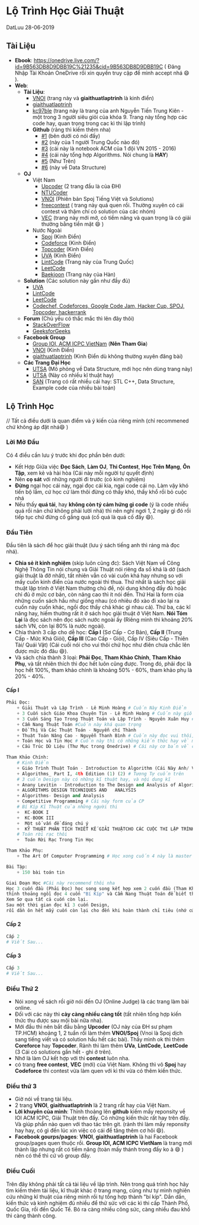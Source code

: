 # Lộ Trình Học Giải Thuật
DatLuu 28-06-2019

## Tài Liệu
* **Ebook**: https://onedrive.live.com/?id=9B563DB8D9DBB19C%21235&cid=9B563DB8D9DBB19C
( Đăng Nhập Tài Khoản OneDrive rồi xin quyền truy cập để mình accept nhá :smile: ).
* **Web**:
	* **Tài Liệu**:
		* [VNOI](http://vnoi.info/wiki/Home) (trang này và **giaithuatlaptrinh** là kinh điển)
		* [giaithuatlaptrinh](http://www.giaithuatlaptrinh.com/?page_id=4)
		* [kc97ble](https://sites.google.com/site/kc97ble/) (trang này là trang của anh Nguyễn Tiến Trung Kiên - một trong 3 người siêu giỏi của khóa 9. Trang này tổng hợp các code hay, quan trọng trong cac kì thi lập trình)
		* **Github** (rảng thì kiếm thêm nha)
			* [#1](https://github.com/marioyc/Online-Judge-Solutions) (bên dưới có nói đấy)
			* [#2](https://github.com/f-zyj/ACM)  (này của 1 người Trung Quốc nào đó)
			* [#3](https://github.com/ngthanhtrung23/ACM_Notebook_new) (cái này là notebook ACM của 1 đội VN 2015 - 2016)
			* [#4](https://github.com/Merevoli-DatLuu/al-go-rithms) (cái này tổng hợp Algorithms. Nói chung là **HAY**)
			* [#5](https://zoranpandovski.github.io/al-go-rithms/) (Như Trên)
			* [#6](https://github.com/huydx/gods) (này về Data Structure)
	* **OJ**
		* Việt Nam
			* [Upcoder](http://upcoder.hcmup.edu.vn) (2 trang đầu là của ĐH)
			* [NTUCoder](http://ntucoder.net/)
			* [VNOI](http://vnoi.info/problems/list/) (Phiên bản Spoj Tiếng Việt và Solutions)
			* [freecontest](https://freecontest.xyz/home) ( trang này quá quen rồi. Thường xuyên có cái contest và thậm chí có solution của các nhóm)
			* [VEC](https://vec.codes/challenges) (trang này mới mở, có tiềm năng và quan trọng là có giải thưởng bằng tiền mặt :smile: )
		* Nước Ngoài
			* [Spoj](https://www.spoj.com/) (Kinh Điển)
			* [Codeforce](https://codeforces.com/) (Kinh Điển)
			* [Topcoder](https://www.topcoder.com/) (Kinh Điển)
			* [UVA](https://uva.onlinejudge.org/) (Kinh Điển)
			* [LintCode](https://www.lintcode.com/) (Trang này của Trung Quốc)
			* [LeetCode](https://leetcode.com/) 
			* [Baekjoon](https://www.acmicpc.net/) (Trang này của Hàn)
	* **Solution** (Các solution này gần như đầy đủ)
		* [UVA](http://codealltheproblems.blogspot.com/)
		* [LintCode](https://github.com/kamyu104/LintCode)
		* [LeetCode](https://github.com/kamyu104/LeetCode-Solutions)
		* [Codechef, Codeforces, Google Code Jam, Hacker Cup, SPOJ, Topcoder, hackerrank](https://github.com/marioyc/Online-Judge-Solutions)
	* **Forum** (Chủ yếu có thắc mắc thì lên đây thôi)
		* [StackOverFlow](https://stackoverflow.com/)
		* [GeeksforGeeks](https://www.geeksforgeeks.org/) 
	* **Facebook Group**
		* [Group IOI, ACM ICPC VietNam](https://www.facebook.com/groups/372130596762545/) (**Nên Tham Gia**) 
		* [VNOI](https://www.facebook.com/groups/163215593699283/) (Kinh Điển)
		* [giaithuatlaptrinh](https://www.facebook.com/groups/163215593699283/) (Kinh Điển dù không thường xuyên đăng bài)
	* **Các Trang Đại Học**
		* [UTSA](https://www.cs.usfca.edu/~galles/visualization/Algorithms.html/) (Mô phỏng về Data Structure, mới học nên dùng trang này)
		* [UTSA](http://www.cs.utsa.edu/~wagner/coursest.html#CS3723) (Này có nhiều kĩ thuật hay)
		* [SAN](https://www.sanfoundry.com/) (Trang có rất nhiều cái hay: STL C++, Data Structure, Example code của nhiều bài toán)
		
## Lộ Trình Học
// Tất cả điều dưới là quan điểm và ý kiến của riêng mình (chỉ recommened chứ không áp đặt nhá:smile: )

### Lời Mở Đầu
Có 4 điều cần lưu ý trước khi đọc phần bên dưới:
+ Kết Hợp Giữa việc **Đọc Sách**, **Làm OJ**, **Thi Contest**, **Học Trên Mạng**, **Ôn Tập**, xem kẻ và hài hòa (Cái này mỗi người tự quyết định)
+ Nên **cọ sát** với những người đi trước (có kinh nghiệm)
+ **Đừng** ngại học cái này, ngại đọc cái kia, ngại code cái nọ. Làm vậy khó tiến bộ lắm, cứ học cứ làm thôi đừng có thấy khó, thấy khổ rồi bỏ cuộc nhá
+  Nếu thấy **quá tải**, hay **không còn tý cảm hứng gì code** (ý là code nhiều quá rồi nản chứ không phải lười nhá) thì nên nghỉ ngơi 1, 2 ngày gì đó rồi tiếp tục chứ đừng cố gắng quá (cố quá là quá cố đấy :smile:).

### Đầu Tiên
Đầu tiên là sách để học giải thuật (lưu ý sách tiếng anh thì ráng mà đọc nhá).
* **Chia sẻ ít kinh nghiệm** (skip luôn cũng đc): Sách Việt Nam về Công Nghệ Thông Tin nói chung và Giải Thuật nói riêng đa số khá là dở (sách giải thuật là đỡ nhất), tất nhiên vẫn có vài cuốn khá hay nhưng so với mấy cuốn kinh điển của nước ngoài thì thua. Thứ nhất là sách học giải thuật lập trình ở Việt Nam thường chủ đề, nội dung không đầy đủ hoặc chỉ đủ ở mức cơ bản, còn nâng cao thì ít nói đến. Thứ Hai là form của những cuốn sách hầu như giống nhau (có nhiêu đó xào đi xào lại ra cuốn này cuốn khác, ngồi đọc thấy chả khác gì nhau cả). Thứ ba, các kĩ năng hay, hiếm thường rất ít ở sách học giải thuật ở Việt Nam. **Nói Tóm Lại** là đọc sách nên đọc sách nước ngoài ấy (Riêng mình thì khoảng 20% sách VN, còn lại 80% là nước ngoài).
* Chia thành 3 cấp cho dễ học: **Cấp I** (Sơ Cấp - Cơ Bản), **Cấp II** (Trung Cấp - Mức Khá Giỏi), **Cấp III** (Cao Cấp - Giỏi), Cấp IV (Siêu Cấp - Thiên Tài/ Quái Vật) (Cái cuối nói cho vui thôi chứ học như điên chưa chắc lên được mức đó đâu :smile:).
*  Và sách chia thành 3 loại: **Phải Đọc**, **Tham Khảo Chính**, **Tham Khảo Phụ**, và tất nhiên thích thì đọc hết luôn cũng được. Trong đó, phải đọc là học hết 100%, tham khảo chính là khoảng 50% - 60%, tham khảo phụ là 20% - 40%.


#### Cấp I
``` python
Phải Đọc:
	+ Giải Thuật và Lập Trình - Lê Minh Hoàng # Cuốn Này Kinh Điển
	+ 3 Cuốn sách Giáo Khoa Chuyên Tin - Lê Minh Hoàng # Cuốn này giống cuốn trên những dễ hiểu hơn
	+ 3 Cuốn Sáng Tạo Trong Thuật Toán và Lập Trình - Nguyên Xuân Huy # Cuốn này có những kĩ thuật hay
	+ Cẩm Nang Thuật Toán #Cuốn này khá quan trọng
	+ Đồ Thị Và Các Thuật Toán - Nguyễn chí Thành 
	+ Thuật Toán Nâng Cao - Nguyễn Thanh Bình # Cuốn này đọc vui thôi, cơ bản vl
	+ Toán Học và Tin Học # Cuốn này thì có những kiến thức hay về math
	+ Cấu Trúc Dữ Liệu (Thư Mục trong Onedrive) # Cái này cơ bản về cấu trúc dữ liệu 

Tham Khảo Chính:
	# Kinh Điển
	+ Giáo Trình Thuật Toán - Introduction to Algorithm (Cái Này Anh/ Việt đều được) # Master of Kinh Điển!!!
	+ Algorithms_ Part I, 4th Edition (1) (2) # Tương Tự cuốn trên
	# 3 cuốn Design này có những kĩ thuật hay, và nội dung kĩ
	+ Anany Levitin - Introduction to The Design and Analysis of Algorithms (2nd ed) 
	+ ALGORITHMS DESIGN TECHNIQUES AND   ANALYSIS 
	+ Algorithms- Design and Analysis 
	+ Competitive Programming # Cái này form của CP
	# Bí Kíp Kĩ Thuật của những người thi
	+  KC-BOOK I
	+  KC-BOOK III
	+  Một số vấn đề đáng chú ý
	+  KỸ THUẬT PHÂN TÍCH THIẾT KẾ GIẢI THUẬTCHO CÁC CUỘC THI LẬP TRÌNH
	# Toán rời rạc thôi
	+  Toán Rời Rạc Trong Tin Học

Tham Khảo Phụ:
	+ The Art Of Computer Programming # Học xong cuốn 4 này là master 

Bài Tập:
	+ 150 bài toán tin

Giai Đoạn Học #Cái này recommend thôi nha
Học 3 cuốn đầu (Phải Đọc) học song song kết hợp xem 2 cuốn đầu (Tham Khảo Chính),
thỉnh thoảng ngồi đọc 4 cuốn "Bí Kíp" và Cẩm Nang Thuật Toán để biết thêm nhiều kĩ thuật hay, 
Xem Sơ qua tất cả cuốn còn lại.
Sau một thời gian đọc kĩ 3 cuốn Design, 
rồi dần ôn hết mấy cuốn còn lại cho đến khi hoàn thành chỉ tiêu (nhớ cứ 1, 2 tuần tổng ôn lại kiến thức nha)
```

#### Cấp 2
``` python
Cấp 2
# Viết Sau...
```

#### Cấp 3
```python
Cấp 3
# Viết Sau...
```
### Điều Thứ 2
* Nói xong về sách rồi giờ nói đến OJ (Online Judge) là các trang làm bài online.
* Đối với các này thì **cày càng nhiều càng tốt** (tất nhiên tổng hợp kiến thức thu được sau mội bài nữa nha).
* Mới đầu thì nên bắt đầu bằng **Upcoder** (OJ này của ĐH sư phạm TP.HCM) khoảng 1, 2 tuần rồi làm thêm **VNOI/Spoj** (Vnoi là Spoj dịch sang tiếng viết và có solution hầu hết các bài). Thấy mình ok thì thêm **Coreforce** hay **Topcoder**. Rảnh thì làm thêm **UVa**, **LintCode**, **LeetCode** (3 Cái có solutions gần hết - ghi ở trên).
* Nhớ là làm OJ kết hợp với thi **contest** luôn nha.
* có trang **free contest**, **VEC** (mới) của Việt Nam. Không thì vô **Spoj** hay **Codeforce** thi contest vừa làm quen với kì thi vừa có thêm kiến thức.

### Điều thứ 3
* Giờ nói về trang tài liệu.
* 2 trang **VNOI**, **giaithuatlaptrinh** là 2 trang rất hay của Việt Nam.
* **Lời khuyên của mình**: Thỉnh thoảng lên **github** kiếm mấy reponsity về IOI ACM ICPC, Giải Thuật trên đấy. Có những kiến thức rất hay trên đấy. Và giúp phần nào quen với thao tác trên git. (rảnh thì làm mấy reponsity hay hay, có gì đến lúc xin việc có cái để tăng thêm cơ hôi :smile:).
* **Facebook gourps/pages**: **VNOI**, **giaithuatlaptrinh** là hai Facebook group/pages quen thuộc rồi. **Group IOI, ACM ICPC VietNam** là trang mới thành lập nhưng rất có tiềm năng (toàn mấy thánh trong đấy ko à :smile: ) nên có thể thì cứ vô group đấy.

### Điều Cuối
Trên đây không phải tất cả tài liệu về lập trình. Nên trong quá trình học hãy tìm kiếm thêm tài liệu, kĩ thuật khác ở trang mạng, cũng như tự mình nghiên cứu những kĩ thuật của riêng mình rồi tự tổng hợp thành "bí kíp". Dần dần, kiến thức và kinh nghiệm đủ nhiều để thử sức với các kì thi cấp Thành Phố, Quốc Gia, rồi đến Quốc Tế. Bỏ ra càng nhiều công sức, càng nhiều đau khổ thì càng thành công.
